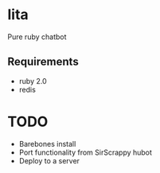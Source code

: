 lita
=====================================================================

Pure ruby chatbot

Requirements
---------------------------------------------------------------------
- ruby 2.0
- redis

TODO
=====================================================================
- Barebones install
- Port functionality from SirScrappy hubot
- Deploy to a server
